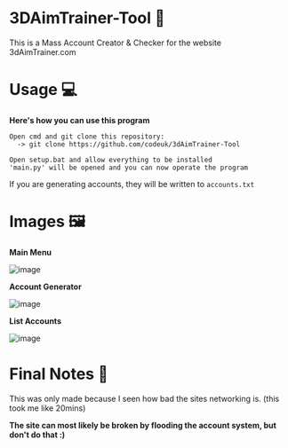 # 3DAimTrainer-Tool 🎯
This is a Mass Account Creator & Checker for the website 3dAimTrainer.com

# Usage 💻
**Here's how you can use this program**

    Open cmd and git clone this repository:
      -> git clone https://github.com/codeuk/3dAimTrainer-Tool
    
    Open setup.bat and allow everything to be installed
    'main.py' will be opened and you can now operate the program

If you are generating accounts, they will be written to `accounts.txt`

# Images 🖼
**Main Menu**

![image](https://user-images.githubusercontent.com/75194878/167265704-a59b541b-553b-409f-a498-783a0fbf9567.png)

**Account Generator**

![image](https://user-images.githubusercontent.com/75194878/167265761-186bd5f0-3612-4aea-9846-93086d3d2ba2.png)

**List Accounts**

![image](https://user-images.githubusercontent.com/75194878/167265886-e91d7a82-fe3b-4cd8-9674-9fbdfb85d146.png)

# Final Notes 📝
This was only made because I seen how bad the sites networking is. (this took me like 20mins)

**The site can most likely be broken by flooding the account system, but don't do that :)**
